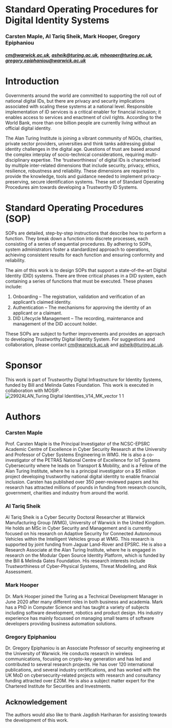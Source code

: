 # Standard Operating Procedures for Digital Identity Systems
### Carsten Maple, Al Tariq Sheik, Mark Hooper, Gregory Epiphaniou
##### cm@warwick.ac.uk, asheik@turing.ac.uk, mhooper@turing.ac.uk, gregory.epiphaniou@warwick.ac.uk

# Introduction
Governments around the world are committed to supporting the roll out of national digital IDs, but there are privacy and security implications associated with scaling these systems at a national level. Responsible implementation of ID services is a critical enabler for financial inclusion; it enables access to services and enactment of civil rights. According to the World Bank, more than one billion people are currently living without an official digital identity.

The Alan Turing Institute is joining a vibrant community of NGOs, charities, private sector providers, universities and think tanks addressing global identity challenges in the digital age. Questions of trust are based around the complex interplay of socio-technical considerations, requiring multi-disciplinary expertise. The ‘trustworthiness’ of digital IDs is characterised by multiple inter-related dimensions that include security, privacy, ethics, resilience, robustness and reliability. These dimensions are required to provide the knowledge, tools and guidance needed to implement privacy-preserving, secure identification systems. These set of Standard Operating Procedures aim towards developing a Trustworthy ID Systems.


# Standard Operating Procedures (SOP)
SOPs are detailed, step-by-step instructions that describe how to perform a function. They break down a function into discrete processes, each consisting of a series of sequential procedures. By adhering to SOPs, system administrators foster a standardized approach to operations, achieving consistent results for each function and ensuring conformity and reliability.

The aim of this work is to design SOPs that support a state-of-the-art Digital Identity (DID) systems. There are three critical phases in a DID system, each containing a series of functions that must be executed. These phases include:

1.	Onboarding – The registration, validation and verification of an applicant’s claimed identity.
2.	Authentication – The mechanisms for approving the identity of an applicant or a claimant.
3.	DID Lifecycle Management – The recording, maintenance and management of the DID account holder.

These SOPs are subject to further improvements and provides an approach to developing Trustworthy Digital Identity System. For suggestions and collaboration, please contact cm@warwick.ac.uk and asheik@turing.ac.uk.

 
# Sponsor
This work is part of Trustworthy Digital Infrastructure for Identity Systems, funded by Bill and Melinda Gates Foundation. This work is executed in collaboration with MOSIP.
![2992ALAN_Turing Digital Identities_V14_MK_vector 1 1](https://github.com/tarzs/Standard-Operating-Procedures-for-Digital-Identity-Systems/assets/46527187/325ba34b-a88d-4c76-9253-d1a5b849e7e9)


# Authors

### Carsten Maple

Prof. Carsten Maple is the Principal Investigator of the NCSC-EPSRC Academic Centre of Excellence in Cyber Security Research at the University and Professor of Cyber Systems Engineering in WMG. He is also a co-investigator of the PETRAS National Centre of Excellence for IoT Systems Cybersecurity where he leads on Transport & Mobility, and is a Fellow of the Alan Turing Institute, where he is a principal investigator on a \$5 million project developing trustworthy national digital identity to enable financial inclusion.  Carsten has published over 350 peer-reviewed papers and his research has attracted millions of pounds in funding from research councils, government, charities and industry from around the world.


### Al Tariq Sheik

Al Tariq Sheik is a Cyber Security Doctoral Researcher at Warwick Manufacturing Group (WMG), University of Warwick in the United Kingdom. He holds an MSc in Cyber Security and Management and is currently focused on his research on Adaptive Security for Connected Autonomous Vehicles within the Intelligent Vehicles group at WMG. This research is supported by joint funding from Jaguar Land-Rover and EPSRC. He is also a Research Associate at the Alan Turing Institute, where he is engaged in research on the Modular Open Source Identity Platform, which is funded by the Bill & Melinda Gates Foundation. His research interests include Trustworthiness of Cyber-Physical Systems, Threat Modelling, and Risk Assessment.

### Mark Hooper

Dr. Mark Hooper joined the Turing as a Technical Development Manager in June 2020 after many different roles in both business and academia. Mark has a PhD in Computer Science and has taught a variety of subjects including software development, robotics and product design. His industry experience has mainly focussed on managing small teams of software developers providing business automation solutions.


### Gregory Epiphaniou

Dr. Gregory Epiphaniou is an Associate Professor of security engineering at the University of Warwick. He conducts research in wireless communications, focusing on crypto-key generation and has led and contributed to several research projects. He has over 120 international publications, and several industry certifications, and has worked with the UK MoD on cybersecurity-related projects with research and consultancy funding attracted over £20M. He is also a subject matter expert for the Chartered Institute for Securities and Investments.

## Acknowledgement

The authors would also like to thank Jagdish Hariharan for assisting towards the development of this work.
